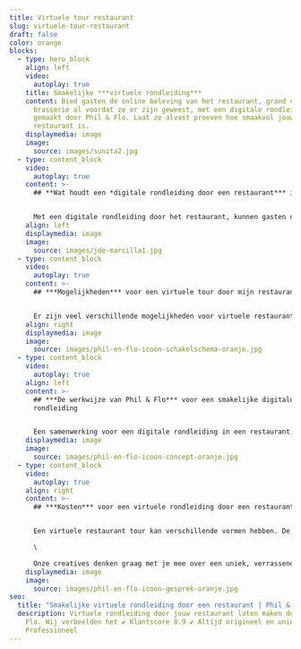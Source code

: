 ```yaml
---
title: Virtuele tour restaurant
slug: virtuele-tour-restaurant
draft: false
color: orange
blocks:
  - type: hero_block
    align: left
    video:
      autoplay: true
    title: Smakelijke ***virtuele rondleiding***
    content: Bied gasten dé online beleving van het restaurant, grand café of
      brasserie al voordat ze er zijn geweest, met een digitale rondleiding
      gemaakt door Phil & Flo. Laat ze alvast proeven hoe smaakvol jouw
      restaurant is.
    displaymedia: image
    image:
      source: images/sunita2.jpg
  - type: content_block
    video:
      autoplay: true
    content: >-
      ## **Wat houdt een *digitale rondleiding door een restaurant*** in?


      Met een digitale rondleiding door het restaurant, kunnen gasten op een rustige, overzichtelijke manier alvast kennismaken. Ze ervaren de sfeer en kunnen alle mogelijkheden van het restaurant bekijken. Laat de gasten alvast digitaal hun plek uitkiezen en geef ze de eerste aanzet om het restaurant te bezoeken. Een virtual restaurant tour is de meest realistische digitale weergave van jouw bedrijf. Dit zorgt voor vertrouwen, waarmee je sneller reserveringen kunt binnenhalen.
    align: left
    displaymedia: image
    image:
      source: images/jde-marcilla1.jpg
  - type: content_block
    video:
      autoplay: true
    content: >-
      ## ***Mogelijkheden*** voor een virtuele tour door mijn restaurant


      Er zijn veel verschillende mogelijkheden voor virtuele restaurant tours. Phil & Flo heeft ervaring met [360 graden video’s](https://www.philenflo.nl/360-graden-video-laten-maken/) en foto’s, [VR (virtual reality)](https://www.philenflo.nl/oplossingen/virtual-reality/), 3D rondleidingen en ook interactieve tours. Het is afhankelijk van de vraag of opdracht welke videovorm geschikt is. Laat je alleen het restaurant zien, of ga je voor de gehele beleving inclusief ontvangst en mice-en-place? We gaan graag met je in gesprek om te kijken welke videovorm bij jullie restaurant, café, [hotel](https://www.philenflo.nl/virtuele-tour-hotel/) of brasserie past. Neem vrijblijvend contact met ons op voor de mogelijkheden.
    align: right
    displaymedia: image
    image:
      source: images/phil-en-flo-icoon-schakelschema-oranje.jpg
  - type: content_block
    video:
      autoplay: true
    align: left
    content: >-
      ## ***De werkwijze van Phil & Flo*** voor een smakelijke digitale
      rondleiding


      Een samenwerking voor een digitale rondleiding in een restaurant, begint altijd met het delen van een idee en visie. Tijdens een intakegesprek bespreken we jouw ideeën, wensen en doelen. Daarna werken we aan een technisch kader om de opdracht vorm te geven. Als de opdracht is bepaald, maak je kennis met een van onze creative producers. De creative producer begeleidt je door het verdere proces. Met de creative producer begin je met een creatieve sessie, waarin wordt bepaald hoe de kaders voor de [virtuele rondleiding toerisme](https://www.philenflo.nl/virtuele-tour-toerisme/) worden ingekleurd. Wat gaan we precies filmen? Gebruiken we een [voice-over](https://www.philenflo.nl/virtuele-tour-fabrieken-brouwerijen/) of zetten we figuranten in? Alle onderdelen worden verzameld en aan elkaar verbonden in een wireframe. Op basis daarvan maakt de creative producer afspraken over de benodigde mensen en locaties en wordt een draaiboek gemaakt.
    displaymedia: image
    image:
      source: images/phil-en-flo-icoon-concept-oranje.jpg
  - type: content_block
    video:
      autoplay: true
    align: right
    content: >-
      ## ***Kosten*** voor een virtuele rondleiding door een restaurant


      Een virtuele restaurant tour kan verschillende vormen hebben. De kosten hiervan zijn afhankelijk van de wensen en eisen van het bedrijf. Richt je je op de sfeer, op de producten of een combinatie? Wij werken met offertes op maat. Een persoonlijke offerte is dé manier om concreet inzicht te bieden in de kosten. Er zijn meerdere factoren die invloed hebben op de prijs. Phil & Flo werkt met eerlijke tarieven en is volledig transparant. Lees hier meer over [virtuele tours](https://www.philenflo.nl/virtuele-tour/). \

      \

      Onze creatives denken graag met je mee over een uniek, verrassend concept, dat voldoet aan jouw wensen en eisen. Onze expertise wordt ingezet voor het beste concept. Wil je meer weten? Neem dan contact met ons op voor een vrijblijvende offerte.
    displaymedia: image
    image:
      source: images/phil-en-flo-icoon-gesprek-oranje.jpg
seo:
  title: "Smakelijke virtuele rondleiding door een restaurant | Phil & Flo "
  description: Virtuele rondleiding door jouw restaurant laten maken door Phil &
    Flo. Wij verbeelden het ✔ Klantscore 8.9 ✔ Altijd origineel en uniek ✔
    Professioneel
---
```

